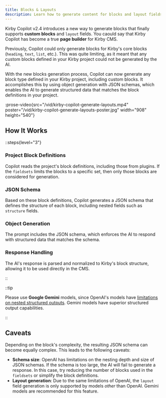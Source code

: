 ```yaml
---
title: Blocks & Layouts
description: Learn how to generate content for blocks and layout fields.
---
```


Kirby Copilot v2.4 introduces a new way to generate blocks that finally supports **custom blocks** and `layout` fields. You caould say that Kirby Copilot has become a true **page builder** for Kirby CMS.

Previously, Copilot could only generate blocks for Kirby's core blocks (`heading`, `text`, `list`, etc.). This was quite limiting, as it meant that any custom blocks defined in your Kirby project could not be generated by the AI.

With the new blocks generation process, Copilot can now generate any block type defined in your Kirby project, including custom blocks. It accomplishes this by using object generation with JSON schemas, which enables the AI to generate structured data that matches the block definitions in your project.

:prose-video{src="/vid/kirby-copilot-generate-layouts.mp4" poster="/vid/kirby-copilot-generate-layouts-poster.jpg" width="908" height="540"}

## How It Works

::steps{level="3"}

### Project Block Definitions

Copilot reads the project's block definitions, including those from plugins. If the `fieldsets` limits the blocks to a specific set, then only those blocks are considered for generation.

### JSON Schema

Based on these block definitions, Copilot generates a JSON schema that defines the structure of each block, including nested fields such as `structure` fields.

### Object Generation

The prompt includes the JSON schema, which enforces the AI to respond with structured data that matches the schema.

### Response Handling

The AI's response is parsed and normalized to Kirby's block structure, allowing it to be used directly in the CMS.

::

::tip

Please use **Google Gemini** models, since OpenAI's models have [limitations on nested structured outputs](https://platform.openai.com/docs/guides/structured-outputs/supported-schemas?api-mode=responses#objects-have-limitations-on-nesting-depth-and-size). Gemini models have superior structured output capabilities.

::

## Caveats

Depending on the block's complexity, the resulting JSON schema can become equally complex. This leads to the following caveats:

- **Schema size**: OpenAI has limitations on the nesting depth and size of JSON schemas. If the schema is too large, the AI will fail to generate a response. In this case, try reducing the number of blocks used in the `fieldsets` or simplify the block definitions.
- **Layout generation**: Due to the same limitations of OpenAI, the `layout` field generation is only supported by models _other_ than OpenAI. Gemini models are recommended for this feature.
